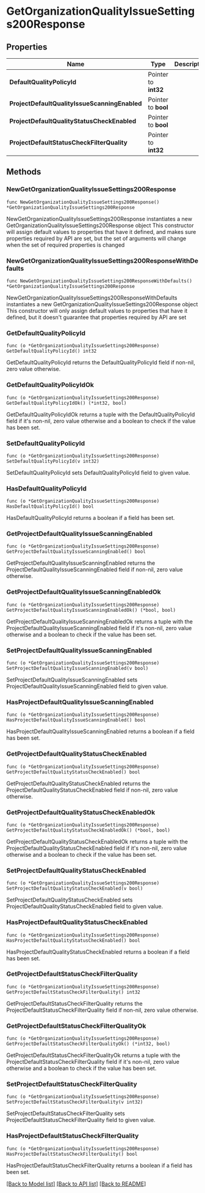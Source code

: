 # GetOrganizationQualityIssueSettings200Response

## Properties

Name | Type | Description | Notes
------------ | ------------- | ------------- | -------------
**DefaultQualityPolicyId** | Pointer to **int32** |  | [optional] 
**ProjectDefaultQualityIssueScanningEnabled** | Pointer to **bool** |  | [optional] 
**ProjectDefaultQualityStatusCheckEnabled** | Pointer to **bool** |  | [optional] 
**ProjectDefaultStatusCheckFilterQuality** | Pointer to **int32** |  | [optional] 

## Methods

### NewGetOrganizationQualityIssueSettings200Response

`func NewGetOrganizationQualityIssueSettings200Response() *GetOrganizationQualityIssueSettings200Response`

NewGetOrganizationQualityIssueSettings200Response instantiates a new GetOrganizationQualityIssueSettings200Response object
This constructor will assign default values to properties that have it defined,
and makes sure properties required by API are set, but the set of arguments
will change when the set of required properties is changed

### NewGetOrganizationQualityIssueSettings200ResponseWithDefaults

`func NewGetOrganizationQualityIssueSettings200ResponseWithDefaults() *GetOrganizationQualityIssueSettings200Response`

NewGetOrganizationQualityIssueSettings200ResponseWithDefaults instantiates a new GetOrganizationQualityIssueSettings200Response object
This constructor will only assign default values to properties that have it defined,
but it doesn't guarantee that properties required by API are set

### GetDefaultQualityPolicyId

`func (o *GetOrganizationQualityIssueSettings200Response) GetDefaultQualityPolicyId() int32`

GetDefaultQualityPolicyId returns the DefaultQualityPolicyId field if non-nil, zero value otherwise.

### GetDefaultQualityPolicyIdOk

`func (o *GetOrganizationQualityIssueSettings200Response) GetDefaultQualityPolicyIdOk() (*int32, bool)`

GetDefaultQualityPolicyIdOk returns a tuple with the DefaultQualityPolicyId field if it's non-nil, zero value otherwise
and a boolean to check if the value has been set.

### SetDefaultQualityPolicyId

`func (o *GetOrganizationQualityIssueSettings200Response) SetDefaultQualityPolicyId(v int32)`

SetDefaultQualityPolicyId sets DefaultQualityPolicyId field to given value.

### HasDefaultQualityPolicyId

`func (o *GetOrganizationQualityIssueSettings200Response) HasDefaultQualityPolicyId() bool`

HasDefaultQualityPolicyId returns a boolean if a field has been set.

### GetProjectDefaultQualityIssueScanningEnabled

`func (o *GetOrganizationQualityIssueSettings200Response) GetProjectDefaultQualityIssueScanningEnabled() bool`

GetProjectDefaultQualityIssueScanningEnabled returns the ProjectDefaultQualityIssueScanningEnabled field if non-nil, zero value otherwise.

### GetProjectDefaultQualityIssueScanningEnabledOk

`func (o *GetOrganizationQualityIssueSettings200Response) GetProjectDefaultQualityIssueScanningEnabledOk() (*bool, bool)`

GetProjectDefaultQualityIssueScanningEnabledOk returns a tuple with the ProjectDefaultQualityIssueScanningEnabled field if it's non-nil, zero value otherwise
and a boolean to check if the value has been set.

### SetProjectDefaultQualityIssueScanningEnabled

`func (o *GetOrganizationQualityIssueSettings200Response) SetProjectDefaultQualityIssueScanningEnabled(v bool)`

SetProjectDefaultQualityIssueScanningEnabled sets ProjectDefaultQualityIssueScanningEnabled field to given value.

### HasProjectDefaultQualityIssueScanningEnabled

`func (o *GetOrganizationQualityIssueSettings200Response) HasProjectDefaultQualityIssueScanningEnabled() bool`

HasProjectDefaultQualityIssueScanningEnabled returns a boolean if a field has been set.

### GetProjectDefaultQualityStatusCheckEnabled

`func (o *GetOrganizationQualityIssueSettings200Response) GetProjectDefaultQualityStatusCheckEnabled() bool`

GetProjectDefaultQualityStatusCheckEnabled returns the ProjectDefaultQualityStatusCheckEnabled field if non-nil, zero value otherwise.

### GetProjectDefaultQualityStatusCheckEnabledOk

`func (o *GetOrganizationQualityIssueSettings200Response) GetProjectDefaultQualityStatusCheckEnabledOk() (*bool, bool)`

GetProjectDefaultQualityStatusCheckEnabledOk returns a tuple with the ProjectDefaultQualityStatusCheckEnabled field if it's non-nil, zero value otherwise
and a boolean to check if the value has been set.

### SetProjectDefaultQualityStatusCheckEnabled

`func (o *GetOrganizationQualityIssueSettings200Response) SetProjectDefaultQualityStatusCheckEnabled(v bool)`

SetProjectDefaultQualityStatusCheckEnabled sets ProjectDefaultQualityStatusCheckEnabled field to given value.

### HasProjectDefaultQualityStatusCheckEnabled

`func (o *GetOrganizationQualityIssueSettings200Response) HasProjectDefaultQualityStatusCheckEnabled() bool`

HasProjectDefaultQualityStatusCheckEnabled returns a boolean if a field has been set.

### GetProjectDefaultStatusCheckFilterQuality

`func (o *GetOrganizationQualityIssueSettings200Response) GetProjectDefaultStatusCheckFilterQuality() int32`

GetProjectDefaultStatusCheckFilterQuality returns the ProjectDefaultStatusCheckFilterQuality field if non-nil, zero value otherwise.

### GetProjectDefaultStatusCheckFilterQualityOk

`func (o *GetOrganizationQualityIssueSettings200Response) GetProjectDefaultStatusCheckFilterQualityOk() (*int32, bool)`

GetProjectDefaultStatusCheckFilterQualityOk returns a tuple with the ProjectDefaultStatusCheckFilterQuality field if it's non-nil, zero value otherwise
and a boolean to check if the value has been set.

### SetProjectDefaultStatusCheckFilterQuality

`func (o *GetOrganizationQualityIssueSettings200Response) SetProjectDefaultStatusCheckFilterQuality(v int32)`

SetProjectDefaultStatusCheckFilterQuality sets ProjectDefaultStatusCheckFilterQuality field to given value.

### HasProjectDefaultStatusCheckFilterQuality

`func (o *GetOrganizationQualityIssueSettings200Response) HasProjectDefaultStatusCheckFilterQuality() bool`

HasProjectDefaultStatusCheckFilterQuality returns a boolean if a field has been set.


[[Back to Model list]](../README.md#documentation-for-models) [[Back to API list]](../README.md#documentation-for-api-endpoints) [[Back to README]](../README.md)


